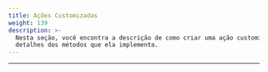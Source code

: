 ```yaml
---
title: Ações Customizadas
weight: 139
description: >-
  Nesta seção, você encontra a descrição de como criar uma ação customizada e
  detalhes dos métodos que ela implementa.
---
```


---